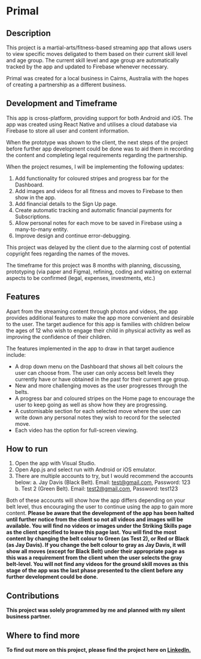 # Primal

## Description
This project is a martial-arts/fitness-based streaming app that allows users to view specific moves deligated to them based on their current skill level and age group. The current skill level and age group are  automatically tracked by the app and updated to Firebase whenever necessary. 

Primal was created for a local business in Cairns, Australia with the hopes of creating a partnership as a different business. 

## Development and Timeframe
This app is cross-platform, providing support for both Android and iOS. The app was created using React Native and utilises a cloud database via Firebase to store all user and content information. 

When the prototype was shown to the client, the next steps of the project before further app development could be done was to aid them in recording the content and completing legal requirements regarding the partnership. 

When the project resumes, I will be implementing the following updates: 
1. Add functionality for coloured stripes and progress bar for the Dashboard.
2. Add images and videos for all fitness and moves to Firebase to then show in the app.
3. Add financial details to the Sign Up page.
4. Create automatic tracking and automatic financial payments for Subscriptions.
5. Allow personal notes for each move to be saved in Firebase using a many-to-many entity.
6. Improve design and continue error-debugging.
   
This project was delayed by the client due to the alarming cost of potential copyright fees regarding the names of the moves. 

The timeframe for this project was 8 months with planning, discussing, prototyping (via paper and Figma), refining, coding and waiting on external aspects to be confirmed (legal, expenses, investments, etc.)

## Features
Apart from the streaming content through photos and videos, the app provides additional features to make the app more convenient and desirable to the user. The target audience for this app is families with children below the ages of 12 who wish to engage their child in physical activity as well as improving the confidence of their children. 

The features implemented in the app to draw in that target audience include:
- A drop down menu on the Dashboard that shows all belt colours the user can choose from. The user can only access belt levels they currently have or have obtained in the past for their current age group.
- New and more challenging moves as the user progresses through the belts.
- A progress bar and coloured stripes on the Home page to encourage the user to keep going as well as show how they are progressing.
- A customisable section for each selected move where the user can write down any personal notes they wish to record for the selected move.
- Each video has the option for full-screen viewing. 

## How to run
1. Open the app with Visual Studio.
2. Open App.js and select run with Android or iOS emulator.
3. There are multiple accounts to try, but I would recommend the accounts below:
a. Jay Davis (Black Belt). Email: test@gmail.com, Password: 123
b. Test 2 (Green Belt). Email: test2@gmail.com, Password: test123

Both of these accounts will show how the app differs depending on your belt level, thus encouraging the user to continue using the app to gain more content. <b>Please be aware that the development of the app has been halted until further notice from the client so not all videos and images will be available. You will find no videos or images under the Striking Skills page as the client specified to leave this page last. You will find the most content by changing the belt colour to Green (as Test 2), or Red or Black (as Jay Davis). If you change the belt colour to gray as Jay Davis, it will show all moves (except for Black Belt) under their appropriate page as this was a requirement from the client when the user selects the gray belt-level. You will not find any videos for the ground skill moves as this stage of the app was the last phase presented to the client before any further development could be done. 

## Contributions 
This project was solely programmed by me and planned with my silent business partner. 

## Where to find more
To find out more on this project, please find the project here on [LinkedIn.](https://www.linkedin.com/in/jay-davis-261738277/details/projects/)
